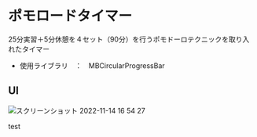 # ポモロードタイマー
25分実習＋5分休憩を４セット（90分）を行うポモドーロテクニックを取り入れたタイマー
- 使用ライブラリ　：　MBCircularProgressBar

## UI
![スクリーンショット 2022-11-14 16 54 27](https://user-images.githubusercontent.com/35165532/201614326-9f739c9c-594a-44ef-83d7-ab52a72532d3.png)

test
